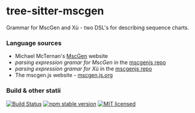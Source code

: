 # tree-sitter-mscgen

Grammar for MscGen and Xù - two DSL's for describing sequence charts.  

### Language sources
- Michael McTernan's [MscGen](http://www.mcternan.me.uk/mscgen/) website
- _parsing expression gramar for MscGen_ in the [mscgenjs repo](https://github.com/mscgenjs/mscgenjs-core/blob/develop/src/parse/peg/mscgenparser.pegjs)
- _parsing expression gramar for Xù_ in the [mscgenjs repo](https://github.com/mscgenjs/mscgenjs-core/blob/develop/src/parse/peg/xuparser.pegjs)
- The mscgen.js website - [mscgen.js.org](https://mscgen.js.org)


### Build & other statii
[![Build Status](https://travis-ci.com/sverweij/tree-sitter-mscgen.svg?branch=develop)](https://travis-ci.com/sverweij/tree-sitter-mscgen)
[![npm stable version](https://img.shields.io/npm/v/tree-sitter-mscgen.svg)](https://npmjs.com/package/tree-sitter-mscgen)
[![MIT licensed](https://img.shields.io/badge/license-MIT-blue.svg)](LICENSE)
